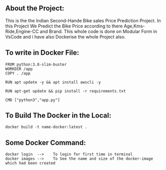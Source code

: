 ## About the Project:
This is the the Indian Second-Hande Bike sales Price Prediction Project. In this Project We Predict the Bike Price according
to there Age,Kms-Ride,Engine-CC and Brand.
This whole code is done on Modular Form in VsCode and i have also Dockerise the whole Project also.

## To write in Docker File:
```
FROM python:3.8-slim-buster
WORKDIR /app
COPY . /app

RUN apt update -y && apt install awscli -y

RUN apt-get update && pip install -r requirements.txt  

CMD ["python3","app.py"]

```


## To Build The Docker in the Local:
```
docker build -t name-docker:latest .
```
## Some Docker Command:
```
docker login  -->    To login for first time in terminal
docker images -->    To See the name and size of the docker-image which had been created
```
